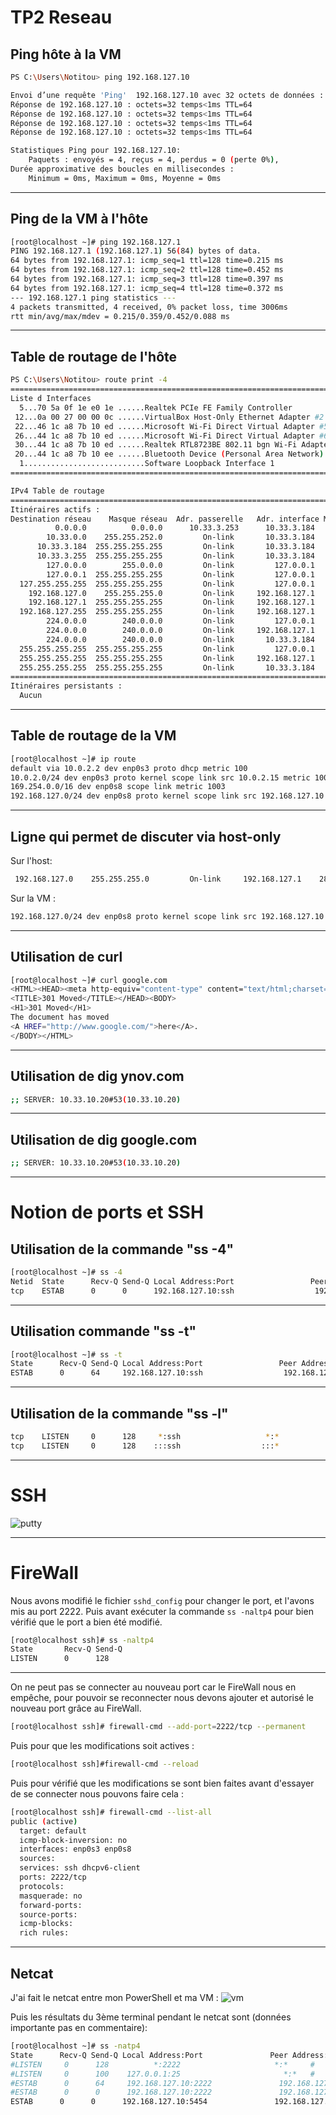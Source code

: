 # TP2 Reseau

## Ping hôte à la VM
```bash
PS C:\Users\Notitou> ping 192.168.127.10

Envoi d’une requête 'Ping'  192.168.127.10 avec 32 octets de données :
Réponse de 192.168.127.10 : octets=32 temps<1ms TTL=64
Réponse de 192.168.127.10 : octets=32 temps<1ms TTL=64
Réponse de 192.168.127.10 : octets=32 temps<1ms TTL=64
Réponse de 192.168.127.10 : octets=32 temps<1ms TTL=64

Statistiques Ping pour 192.168.127.10:
    Paquets : envoyés = 4, reçus = 4, perdus = 0 (perte 0%),
Durée approximative des boucles en millisecondes :
    Minimum = 0ms, Maximum = 0ms, Moyenne = 0ms
```
---
## Ping de la VM à l'hôte

```bash
[root@localhost ~]# ping 192.168.127.1
PING 192.168.127.1 (192.168.127.1) 56(84) bytes of data.
64 bytes from 192.168.127.1: icmp_seq=1 ttl=128 time=0.215 ms
64 bytes from 192.168.127.1: icmp_seq=2 ttl=128 time=0.452 ms
64 bytes from 192.168.127.1: icmp_seq=3 ttl=128 time=0.397 ms
64 bytes from 192.168.127.1: icmp_seq=4 ttl=128 time=0.372 ms
--- 192.168.127.1 ping statistics ---
4 packets transmitted, 4 received, 0% packet loss, time 3006ms
rtt min/avg/max/mdev = 0.215/0.359/0.452/0.088 ms

```
---
## Table de routage de l'hôte
```bash
PS C:\Users\Notitou> route print -4
===========================================================================
Liste d Interfaces
  5...70 5a 0f 1e e0 1e ......Realtek PCIe FE Family Controller
 12...0a 00 27 00 00 0c ......VirtualBox Host-Only Ethernet Adapter #2
 22...46 1c a8 7b 10 ed ......Microsoft Wi-Fi Direct Virtual Adapter #5
 26...44 1c a8 7b 10 ed ......Microsoft Wi-Fi Direct Virtual Adapter #6
 30...44 1c a8 7b 10 ed ......Realtek RTL8723BE 802.11 bgn Wi-Fi Adapter
 20...44 1c a8 7b 10 ee ......Bluetooth Device (Personal Area Network)
  1...........................Software Loopback Interface 1
===========================================================================

IPv4 Table de routage
===========================================================================
Itinéraires actifs :
Destination réseau    Masque réseau  Adr. passerelle   Adr. interface Métrique
          0.0.0.0          0.0.0.0      10.33.3.253      10.33.3.184     55
        10.33.0.0    255.255.252.0         On-link       10.33.3.184    311
      10.33.3.184  255.255.255.255         On-link       10.33.3.184    311
      10.33.3.255  255.255.255.255         On-link       10.33.3.184    311
        127.0.0.0        255.0.0.0         On-link         127.0.0.1    331
        127.0.0.1  255.255.255.255         On-link         127.0.0.1    331
  127.255.255.255  255.255.255.255         On-link         127.0.0.1    331
    192.168.127.0    255.255.255.0         On-link     192.168.127.1    281
    192.168.127.1  255.255.255.255         On-link     192.168.127.1    281
  192.168.127.255  255.255.255.255         On-link     192.168.127.1    281
        224.0.0.0        240.0.0.0         On-link         127.0.0.1    331
        224.0.0.0        240.0.0.0         On-link     192.168.127.1    281
        224.0.0.0        240.0.0.0         On-link       10.33.3.184    311
  255.255.255.255  255.255.255.255         On-link         127.0.0.1    331
  255.255.255.255  255.255.255.255         On-link     192.168.127.1    281
  255.255.255.255  255.255.255.255         On-link       10.33.3.184    311
===========================================================================
Itinéraires persistants :
  Aucun
```
---
## Table de routage de la VM
```bash
[root@localhost ~]# ip route
default via 10.0.2.2 dev enp0s3 proto dhcp metric 100
10.0.2.0/24 dev enp0s3 proto kernel scope link src 10.0.2.15 metric 100
169.254.0.0/16 dev enp0s8 scope link metric 1003
192.168.127.0/24 dev enp0s8 proto kernel scope link src 192.168.127.10

```
---
## Ligne qui permet de discuter via host-only

Sur l'host:

```bash
 192.168.127.0    255.255.255.0         On-link     192.168.127.1    281
```

Sur la VM :
```bash
192.168.127.0/24 dev enp0s8 proto kernel scope link src 192.168.127.10
```
---
## Utilisation de curl
```bash
[root@localhost ~]# curl google.com
<HTML><HEAD><meta http-equiv="content-type" content="text/html;charset=utf-8">
<TITLE>301 Moved</TITLE></HEAD><BODY>
<H1>301 Moved</H1>
The document has moved
<A HREF="http://www.google.com/">here</A>.
</BODY></HTML>
```
---
## Utilisation de dig ynov.com
```bash
;; SERVER: 10.33.10.20#53(10.33.10.20)
```
---
## Utilisation de dig google.com
```bash
;; SERVER: 10.33.10.20#53(10.33.10.20)
```
---
# Notion de ports et SSH

## Utilisation de la commande "ss -4"
```bash
[root@localhost ~]# ss -4
Netid  State      Recv-Q Send-Q Local Address:Port                 Peer Address:Port
tcp    ESTAB      0      0      192.168.127.10:ssh                  192.168.127.1:32487
```
---
## Utilisation commande "ss -t"

```bash
[root@localhost ~]# ss -t
State      Recv-Q Send-Q Local Address:Port                 Peer Address:Port   
ESTAB      0      64     192.168.127.10:ssh                  192.168.127.1:tcoaddressbook
```
---
## Utilisation de la commande "ss -l"
```bash
tcp    LISTEN     0      128     *:ssh                   *:*
tcp    LISTEN     0      128    :::ssh                  :::*
```
---
# SSH

![putty](images/putty.png)

---
# FireWall

Nous avons modifié le fichier `sshd_config` pour changer le port, et l'avons mis au port 2222.
Puis avant exécuter la commande `ss -naltp4` pour bien vérifié que le port a bien été modifié.
```bash
[root@localhost ssh]# ss -naltp4
State       Recv-Q Send-Q                                                 Local Address:Port                                                                Peer Address:Port
LISTEN      0      128                                                                *:2222                                                                           *:*             
```
---
On ne peut pas se connecter au nouveau port car le FireWall nous en empêche, pour pouvoir se reconnecter nous devons ajouter et autorisé le nouveau port grâce au FireWall.

```bash
[root@localhost ssh]# firewall-cmd --add-port=2222/tcp --permanent
```
Puis pour que les modifications soit actives : 
```bash
[root@localhost ssh]#firewall-cmd --reload
```
Puis pour vérifié que les modifications se sont bien faites avant d'essayer de se connecter nous pouvons faire cela : 
```bash
[root@localhost ssh]# firewall-cmd --list-all
public (active)
  target: default
  icmp-block-inversion: no
  interfaces: enp0s3 enp0s8
  sources:
  services: ssh dhcpv6-client
  ports: 2222/tcp
  protocols:
  masquerade: no
  forward-ports:
  source-ports:
  icmp-blocks:
  rich rules:

```
---
## Netcat

J'ai fait le netcat entre mon PowerShell et ma VM :
![vm](images/netcat_vm.png)

Puis les résultats du 3ème terminal pendant le netcat sont (données importante pas en commentaire):
```bash
[root@localhost ~]# ss -natp4
State      Recv-Q Send-Q Local Address:Port               Peer Address:Port     
#LISTEN     0      128          *:2222                     *:*     #              users:(("sshd",pid=3850,fd=3))
#LISTEN     0      100    127.0.0.1:25                       *:*   #                users:(("master",pid=3487,fd=13))
#ESTAB      0      64     192.168.127.10:2222               192.168.127.1:1567                users:(("sshd",pid=4203,fd=3))
#ESTAB      0      0      192.168.127.10:2222               192.168.127.1:1083                users:(("sshd",pid=4226,fd=3))
ESTAB      0      0      192.168.127.10:5454               192.168.127.1:1130                users:(("nc",pid=4245,fd=5))
```